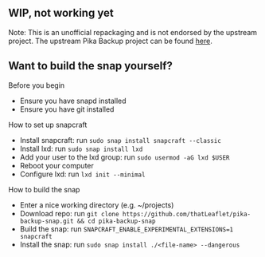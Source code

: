 ## WIP, not working yet

Note: This is an unofficial repackaging and is not endorsed by the upstream project. The upstream Pika Backup project can be found [here](https://gitlab.gnome.org/World/pika-backup).

## Want to build the snap yourself?

Before you begin
- Ensure you have snapd installed
- Ensure you have git installed

How to set up snapcraft
- Install snapcraft: run `sudo snap install snapcraft --classic`
- Install lxd: run `sudo snap install lxd`
- Add your user to the lxd group: run `sudo usermod -aG lxd $USER`
- Reboot your computer
- Configure lxd: run `lxd init --minimal`

How to build the snap
- Enter a nice working directory (e.g. ~/projects)
- Download repo: run `git clone https://github.com/thatLeaflet/pika-backup-snap.git && cd pika-backup-snap`
- Build the snap: run `SNAPCRAFT_ENABLE_EXPERIMENTAL_EXTENSIONS=1 snapcraft`
- Install the snap: run `sudo snap install ./<file-name> --dangerous`
